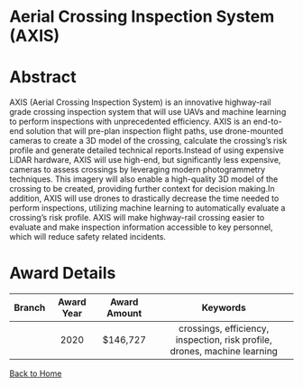 
Aerial Crossing Inspection System (AXIS)
========================================

# Abstract


AXIS (Aerial Crossing Inspection System) is an innovative highway-rail grade crossing inspection system that will use UAVs and machine learning to perform inspections with unprecedented efficiency. AXIS is an end-to-end solution that will pre-plan inspection flight paths, use drone-mounted cameras to create a 3D model of the crossing, calculate the crossing’s risk profile and generate detailed technical reports.Instead of using expensive LiDAR hardware, AXIS will use high-end, but significantly less expensive, cameras to assess crossings by leveraging modern photogrammetry techniques. This imagery will also enable a high-quality 3D model of the crossing to be created, providing further context for decision making.In addition, AXIS will use drones to drastically decrease the time needed to perform inspections, utilizing machine learning to automatically evaluate a crossing’s risk profile. AXIS will make highway-rail crossing easier to evaluate and make inspection information accessible to key personnel, which will reduce safety related incidents.  

# Award Details

|Branch|Award Year|Award Amount|Keywords|
| :---: | :---: | :---: | :---: |
||2020|$146,727|crossings, efficiency, inspection, risk profile, drones, machine learning|
  
  


[Back to Home](https://github.com/chrischow/dod_sbir_awards/CC/#1233)